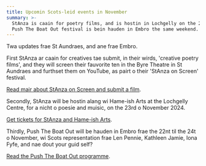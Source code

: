 ```yaml
---
title: Upcomin Scots-leid events in November
summary: >-
  StAnza is caain for poetry films, and is hostin in Lochgelly on the 23rd o November, whyle the
  Push The Boat Out festival is bein hauden in Embro the same weekend.
---
```


Twa updates frae St Aundraes, and ane frae Embro.

First StAnza ar caain for creatives tae submit, in their wirds, 'creative poetry films', and they
will screen their fauvorite ten in the Byre Theatre in St Aundraes and furthset them on YouTube, as
pairt o their 'StAnza on Screen' festival.

[Read mair about StAnza on Screen and submit a film](https://stanzapoetry.org/take-part/poetry-films-stanza-on-screen).

Secondly, StAnza will be hostin alang wi Hame-ish Arts at the Lochgelly Centre, for a nicht o poesie
and muisic, on the 23rd o November 2024.

[Get tickets for StAnza and Hame-ish Arts](https://www.onfife.com/event/hame-ish-live-l825).

Thirdly, Push The Boat Out will be hauden in Embro frae the 22nt til the 24t o November, wi Scots
representation frae Len Pennie, Kathleen Jamie, Iona Fyfe, and nae dout your guid self?

[Read the Push The Boat Out programme](https://pushtheboatout.org/programme).
